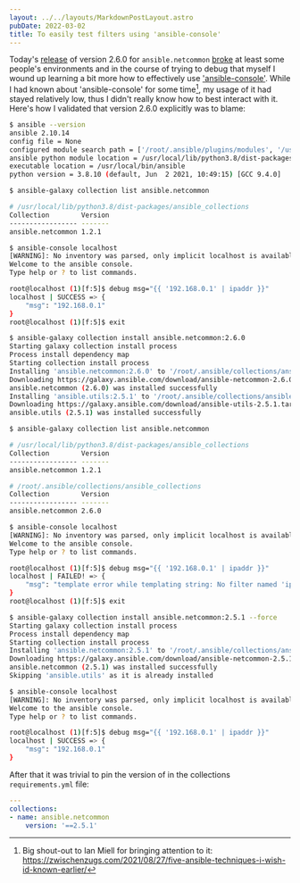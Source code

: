 ```yaml
---
layout: ../../layouts/MarkdownPostLayout.astro
pubDate: 2022-03-02
title: To easily test filters using 'ansible-console'
---
```

Today's [release](https://github.com/ansible-collections/ansible.netcommon/commit/538a9036e781e8504656f1a85bb53a5805ec78f8) of version 2.6.0 for `ansible.netcommon` [broke](https://github.com/ansible-collections/ansible.netcommon/issues/375) at least some people's environments and in the course of trying to debug that myself I wound up learning a bit more how to effectively use ['ansible-console'](https://docs.ansible.com/ansible/latest/cli/ansible-console.html). While I had known about 'ansible-console' for some time[^1], my usage of it had stayed relatively low, thus I didn't really know how to best interact with it. Here's how I validated that version 2.6.0 explicitly was to blame:

```bash
$ ansible --version
ansible 2.10.14
config file = None
configured module search path = ['/root/.ansible/plugins/modules', '/usr/share/ansible/plugins/modules']
ansible python module location = /usr/local/lib/python3.8/dist-packages/ansible
executable location = /usr/local/bin/ansible
python version = 3.8.10 (default, Jun  2 2021, 10:49:15) [GCC 9.4.0]

$ ansible-galaxy collection list ansible.netcommon

# /usr/local/lib/python3.8/dist-packages/ansible_collections
Collection        Version
----------------- -------
ansible.netcommon 1.2.1  

$ ansible-console localhost
[WARNING]: No inventory was parsed, only implicit localhost is available
Welcome to the ansible console.
Type help or ? to list commands.

root@localhost (1)[f:5]$ debug msg="{{ '192.168.0.1' | ipaddr }}"
localhost | SUCCESS => {
    "msg": "192.168.0.1"
}
root@localhost (1)[f:5]$ exit

$ ansible-galaxy collection install ansible.netcommon:2.6.0
Starting galaxy collection install process
Process install dependency map
Starting collection install process
Installing 'ansible.netcommon:2.6.0' to '/root/.ansible/collections/ansible_collections/ansible/netcommon'
Downloading https://galaxy.ansible.com/download/ansible-netcommon-2.6.0.tar.gz to /root/.ansible/tmp/ansible-local-28gxj1aybi/tmprfki827q
ansible.netcommon (2.6.0) was installed successfully
Installing 'ansible.utils:2.5.1' to '/root/.ansible/collections/ansible_collections/ansible/utils'
Downloading https://galaxy.ansible.com/download/ansible-utils-2.5.1.tar.gz to /root/.ansible/tmp/ansible-local-28gxj1aybi/tmprfki827q
ansible.utils (2.5.1) was installed successfully

$ ansible-galaxy collection list ansible.netcommon

# /usr/local/lib/python3.8/dist-packages/ansible_collections
Collection        Version
----------------- -------
ansible.netcommon 1.2.1  

# /root/.ansible/collections/ansible_collections
Collection        Version
----------------- -------
ansible.netcommon 2.6.0  

$ ansible-console localhost
[WARNING]: No inventory was parsed, only implicit localhost is available
Welcome to the ansible console.
Type help or ? to list commands.

root@localhost (1)[f:5]$ debug msg="{{ '192.168.0.1' | ipaddr }}"
localhost | FAILED! => {
    "msg": "template error while templating string: No filter named 'ipaddr'.. String: {{ '192.168.0.1' | ipaddr }}"
}
root@localhost (1)[f:5]$ exit

$ ansible-galaxy collection install ansible.netcommon:2.5.1 --force
Starting galaxy collection install process
Process install dependency map
Starting collection install process
Installing 'ansible.netcommon:2.5.1' to '/root/.ansible/collections/ansible_collections/ansible/netcommon'
Downloading https://galaxy.ansible.com/download/ansible-netcommon-2.5.1.tar.gz to /root/.ansible/tmp/ansible-local-43w7kl5evo/tmpbqlle7ku
ansible.netcommon (2.5.1) was installed successfully
Skipping 'ansible.utils' as it is already installed

$ ansible-console localhost
[WARNING]: No inventory was parsed, only implicit localhost is available
Welcome to the ansible console.
Type help or ? to list commands.

root@localhost (1)[f:5]$ debug msg="{{ '192.168.0.1' | ipaddr }}"
localhost | SUCCESS => {
    "msg": "192.168.0.1"
}
```

After that it was trivial to pin the version of in the collections `requirements.yml` file:

```yaml
---
collections:
- name: ansible.netcommon
    version: '==2.5.1'
```

[^1]: Big shout-out to Ian Miell for bringing attention to it: https://zwischenzugs.com/2021/08/27/five-ansible-techniques-i-wish-id-known-earlier/
